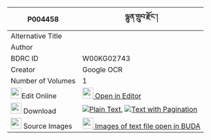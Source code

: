 |P004458|ལྷུན་གྲུབ་རྫོང་། 
| --- | --- 
|Alternative Title |
|Author | 
|BDRC ID | W00KG02743
|Creator | Google OCR
|Number of Volumes| 1
|<img width="25" src="https://img.icons8.com/color/25/000000/edit-property.png">Edit Online| [<img width="25" src="https://avatars.githubusercontent.com/u/45091458?s=200&v=4"> Open in Editor](http://editor.openpecha.org/P004458)
|<img width="25" src="https://img.icons8.com/fluent/48/000000/download-2.png"/>  Download | [![](https://img.icons8.com/color/20/000000/txt.png)Plain Text](https://github.com/Openpecha/P004458/releases/download/v1/lhundrub_dzong_plain_P004458.zip), [![](https://img.icons8.com/color/20/000000/txt.png)Text with Pagination](https://github.com/Openpecha/P004458/releases/download/v1/lhundrub_dzong_pages_P004458.zip)
|<img width="25" src="https://img.icons8.com/plasticine/100/000000/pictures-folder.png"/>  Source Images | [<img width="25" src="https://library.bdrc.io/icons/BUDA-small.svg"> Images of text file open in BUDA](https://library.bdrc.io/show/bdr:W00KG02743)